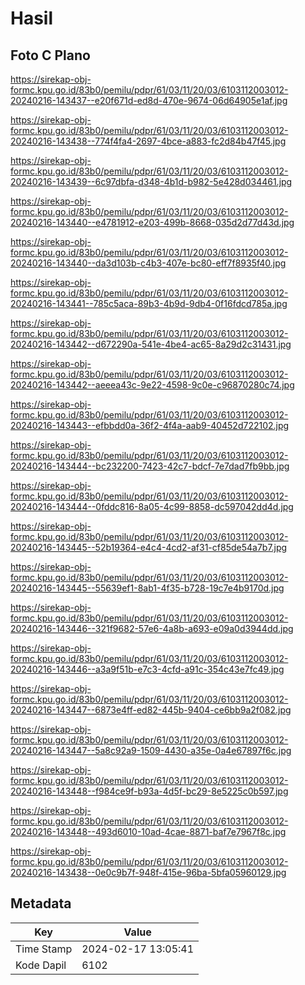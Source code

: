 # Hasil

## Foto C Plano

https://sirekap-obj-formc.kpu.go.id/83b0/pemilu/pdpr/61/03/11/20/03/6103112003012-20240216-143437--e20f671d-ed8d-470e-9674-06d64905e1af.jpg

https://sirekap-obj-formc.kpu.go.id/83b0/pemilu/pdpr/61/03/11/20/03/6103112003012-20240216-143438--774f4fa4-2697-4bce-a883-fc2d84b47f45.jpg

https://sirekap-obj-formc.kpu.go.id/83b0/pemilu/pdpr/61/03/11/20/03/6103112003012-20240216-143439--6c97dbfa-d348-4b1d-b982-5e428d034461.jpg

https://sirekap-obj-formc.kpu.go.id/83b0/pemilu/pdpr/61/03/11/20/03/6103112003012-20240216-143440--e4781912-e203-499b-8668-035d2d77d43d.jpg

https://sirekap-obj-formc.kpu.go.id/83b0/pemilu/pdpr/61/03/11/20/03/6103112003012-20240216-143440--da3d103b-c4b3-407e-bc80-eff7f8935f40.jpg

https://sirekap-obj-formc.kpu.go.id/83b0/pemilu/pdpr/61/03/11/20/03/6103112003012-20240216-143441--785c5aca-89b3-4b9d-9db4-0f16fdcd785a.jpg

https://sirekap-obj-formc.kpu.go.id/83b0/pemilu/pdpr/61/03/11/20/03/6103112003012-20240216-143442--d672290a-541e-4be4-ac65-8a29d2c31431.jpg

https://sirekap-obj-formc.kpu.go.id/83b0/pemilu/pdpr/61/03/11/20/03/6103112003012-20240216-143442--aeeea43c-9e22-4598-9c0e-c96870280c74.jpg

https://sirekap-obj-formc.kpu.go.id/83b0/pemilu/pdpr/61/03/11/20/03/6103112003012-20240216-143443--efbbdd0a-36f2-4f4a-aab9-40452d722102.jpg

https://sirekap-obj-formc.kpu.go.id/83b0/pemilu/pdpr/61/03/11/20/03/6103112003012-20240216-143444--bc232200-7423-42c7-bdcf-7e7dad7fb9bb.jpg

https://sirekap-obj-formc.kpu.go.id/83b0/pemilu/pdpr/61/03/11/20/03/6103112003012-20240216-143444--0fddc816-8a05-4c99-8858-dc597042dd4d.jpg

https://sirekap-obj-formc.kpu.go.id/83b0/pemilu/pdpr/61/03/11/20/03/6103112003012-20240216-143445--52b19364-e4c4-4cd2-af31-cf85de54a7b7.jpg

https://sirekap-obj-formc.kpu.go.id/83b0/pemilu/pdpr/61/03/11/20/03/6103112003012-20240216-143445--55639ef1-8ab1-4f35-b728-19c7e4b9170d.jpg

https://sirekap-obj-formc.kpu.go.id/83b0/pemilu/pdpr/61/03/11/20/03/6103112003012-20240216-143446--321f9682-57e6-4a8b-a693-e09a0d3944dd.jpg

https://sirekap-obj-formc.kpu.go.id/83b0/pemilu/pdpr/61/03/11/20/03/6103112003012-20240216-143446--a3a9f51b-e7c3-4cfd-a91c-354c43e7fc49.jpg

https://sirekap-obj-formc.kpu.go.id/83b0/pemilu/pdpr/61/03/11/20/03/6103112003012-20240216-143447--6873e4ff-ed82-445b-9404-ce6bb9a2f082.jpg

https://sirekap-obj-formc.kpu.go.id/83b0/pemilu/pdpr/61/03/11/20/03/6103112003012-20240216-143447--5a8c92a9-1509-4430-a35e-0a4e67897f6c.jpg

https://sirekap-obj-formc.kpu.go.id/83b0/pemilu/pdpr/61/03/11/20/03/6103112003012-20240216-143448--f984ce9f-b93a-4d5f-bc29-8e5225c0b597.jpg

https://sirekap-obj-formc.kpu.go.id/83b0/pemilu/pdpr/61/03/11/20/03/6103112003012-20240216-143448--493d6010-10ad-4cae-8871-baf7e7967f8c.jpg

https://sirekap-obj-formc.kpu.go.id/83b0/pemilu/pdpr/61/03/11/20/03/6103112003012-20240216-143438--0e0c9b7f-948f-415e-96ba-5bfa05960129.jpg


## Metadata

| Key        | Value               |
| ---------- | ------------------- |
| Time Stamp | 2024-02-17 13:05:41 |
| Kode Dapil | 6102                |



